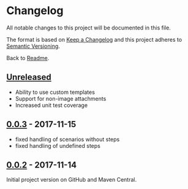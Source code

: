 # Changelog
All notable changes to this project will be documented in this file.

The format is based on [Keep a Changelog](http://keepachangelog.com/en/1.0.0/)
and this project adheres to [Semantic Versioning](http://semver.org/spec/v2.0.0.html).

Back to [Readme](README.md).

## [Unreleased]
- Ability to use custom templates
- Support for non-image attachments
- Increased unit test coverage

## [0.0.3] - 2017-11-15

- fixed handling of scenarios without steps
- fixed handling of undefined steps

## [0.0.2] - 2017-11-14

Initial project version on GitHub and Maven Central.

[Unreleased]: https://github.com/trivago/cluecumber-report-plugin/compare/0.0.3...HEAD
[0.0.3]: https://github.com/trivago/cluecumber-report-plugin/tree/0.0.3
[0.0.2]: https://github.com/trivago/cluecumber-report-plugin/tree/0.0.2
